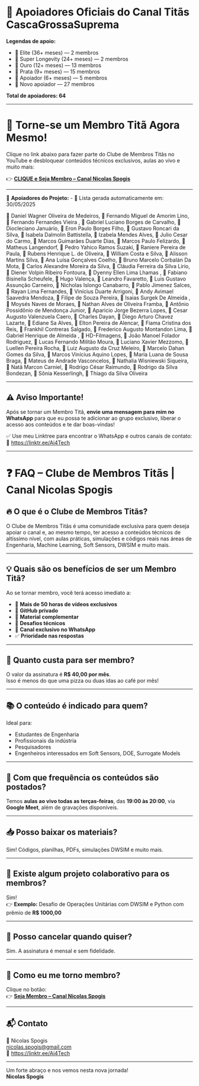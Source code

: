 # 🚀 Apoiadores Oficiais do Canal Titãs CascaGrossaSuprema

**Legendas de apoio:**

- 💎 Elite (36+ meses) — 2 membros
- 🚀 Super Longevity (24+ meses) — 2 membros
- 🥇 Ouro (12+ meses) — 13 membros
- 🥈 Prata (9+ meses) — 15 membros
- 🌟 Apoiador (6+ meses) — 5 membros
- 🔹 Novo apoiador — 27 membros

**Total de apoiadores: 64**

---

# 🚀 Torne-se um Membro Titã Agora Mesmo!

Clique no link abaixo para fazer parte do Clube de Membros Titãs no YouTube e desbloquear conteúdos técnicos exclusivos, aulas ao vivo e muito mais:

👉 **[CLIQUE e Seja Membro – Canal Nicolas Spogis](https://www.youtube.com/channel/UCqIQSppLB_USKKN-Y9Z-OTw/join)**

---

📢 **Apoiadores do Projeto:** - 📅 Lista gerada automaticamente em: 30/05/2025

💎 Daniel Wagner Oliveira de Medeiros, 💎 Fernando Miguel de Amorim Lino, 🚀 Fernando Fernandes Vieira , 🚀 Gabriel Luciano Borges de Carvalho, 🥇 Diocleciano Januário, 🥇 Eron Paulo Borges Filho, 🥇 Gustavo Roncari da Silva, 🥇 Isabela Dalmolin Battistella, 🥇 Izabela Mendes Alves, 🥇 Julio Cesar do Carmo, 🥇 Marcos Guimarães Duarte Dias, 🥇 Marcos Paulo Felizardo, 🥇 Matheus Langendorf, 🥇 Pedro Yahico Ramos Suzaki, 🥇 Raniere Pereira de Paula, 🥇 Rubens Henrique L. de Oliveira, 🥇 William Costa e Silva, 🥈 Alisson Martins Silva, 🥈 Ana Luísa Gonçalves Coelho, 🥈 Bruno Marcelo Corbalán Da Mota, 🥈 Carlos Alexandre Moreira da Silva, 🥈 Cláudia Ferreira da Silva Lirio, 🥈 Diener Volpin Ribeiro Fontoura, 🥈 Dyenny Ellen Lima Lhamas , 🥈 Fabiano Bisinella Scheufele, 🥈 Hugo Valença, 🥈 Leandro Favaretto, 🥈 Luis Gustavo Assunção Carneiro, 🥈 Nicholas Islongo Canabarro, 🥈 Pablo Jimenez Salces, 🥈 Rayan Lima Fernandes, 🥈 Vinícius Duarte Arrigoni, 🌟 Andy Avimael Saavedra Mendoza, 🌟 Filipe de Souza Pereira, 🌟 Isaias Surgek De Almeida , 🌟 Moysés Naves de Moraes, 🌟 Nathan Alves de Oliveira Framba, 🔹 Antônio Possidônio de Mendonça Junior, 🔹 Aparicio Jorge Bezerra Lopes, 🔹 Cesar Augusto Valenzuela Caero, 🔹 Charles Dayan, 🔹 Diego Arturo Chavez Lazarte, 🔹 Ediane Sa Alves, 🔹 Elton Pereira de Alencar, 🔹 Fiama Cristina dos Reis, 🔹 Frankhil Contreras Salgado, 🔹 Frederico Augusto Montandon Lima, 🔹 Gabriel Henrique de Almeida , 🔹 HD-Filmagens, 🔹 João Manoel Folador Rodriguez, 🔹 Lucas Fernando Militão Moura, 🔹 Luciano Xavier Mezzomo, 🔹 Luellen Pereira Rocha, 🔹 Luiz Augusto da Cruz Meleiro, 🔹 Marcelo Dahan Gomes da Silva, 🔹 Marcos Vinícius Aquino Lopes, 🔹 Maria Luana de Sousa Braga, 🔹 Mateus de Andrade Vasconcelos, 🔹 Nathalia Wisniewski Siqueira, 🔹 Natã Marcon Carniel, 🔹 Rodrigo César Raimundo, 🔹 Rodrigo da Silva Bondezan, 🔹 Sônia Kesserlingh, 🔹 Thiago da Silva Oliveira

---

## ⚠️ Aviso Importante!

Após se tornar um Membro Titã, **envie uma mensagem para mim no WhatsApp** para que eu possa te adicionar ao grupo exclusivo, liberar o acesso aos conteúdos e te dar boas-vindas!

✅ Use meu Linktree para encontrar o WhatsApp e outros canais de contato:  
🔗 <https://linktr.ee/Ai4Tech>

---

# ❓ FAQ – Clube de Membros Titãs | Canal Nicolas Spogis

## 🔥 O que é o Clube de Membros Titãs?
O Clube de Membros Titãs é uma comunidade exclusiva para quem deseja apoiar o canal e, ao mesmo tempo, ter acesso a conteúdos técnicos de altíssimo nível, com aulas práticas, simulações e códigos reais nas áreas de Engenharia, Machine Learning, Soft Sensors, DWSIM e muito mais.

---

## 💡 Quais são os benefícios de ser um Membro Titã?

Ao se tornar membro, você terá acesso imediato a:

- 🎥 **Mais de 50 horas de vídeos exclusivos**
- 💾 **GitHub privado**
- 📂 **Material complementar**
- 🧪 **Desafios técnicos**
- 💬 **Canal exclusivo no WhatsApp**
- ✅ **Prioridade nas respostas**

---

## 💸 Quanto custa para ser membro?

O valor da assinatura é **R$ 40,00 por mês**.  
Isso é menos do que uma pizza ou duas idas ao café por mês!

---

## 📚 O conteúdo é indicado para quem?

Ideal para:

- Estudantes de Engenharia
- Profissionais da indústria
- Pesquisadores
- Engenheiros interessados em Soft Sensors, DOE, Surrogate Models

---

## 📆 Com que frequência os conteúdos são postados?

Temos **aulas ao vivo todas as terças-feiras**, das **19:00 às 20:00**, via **Google Meet**, além de gravações disponíveis.

---

## 📥 Posso baixar os materiais?

Sim! Códigos, planilhas, PDFs, simulações DWSIM e muito mais.

---

## 🧩 Existe algum projeto colaborativo para os membros?

Sim!  
👉 **Exemplo:** Desafio de Operações Unitárias com DWSIM e Python com prêmio de **R$ 1000,00**

---

## 🛑 Posso cancelar quando quiser?

Sim. A assinatura é mensal e sem fidelidade.

---

## 🧭 Como eu me torno membro?

Clique no botão:  
👉 **[Seja Membro – Canal Nicolas Spogis](https://www.youtube.com/channel/UCqIQSppLB_USKKN-Y9Z-OTw/join)**

---

## 📬 Contato

📧 Nicolas Spogis  
<nicolas.spogis@gmail.com>  
🔗 <https://linktr.ee/Ai4Tech>

---

Um forte abraço e nos vemos nesta nova jornada!  
**Nicolas Spogis**
